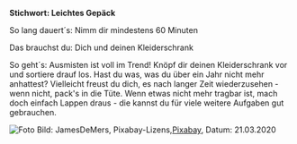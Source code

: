 **Stichwort: Leichtes Gepäck**

So lang dauert´s: Nimm dir mindestens 60 Minuten

Das brauchst du: Dich und deinen Kleiderschrank

So geht´s: Ausmisten ist voll im Trend! Knöpf dir deinen Kleiderschrank vor und sortiere drauf los. Hast du was, was du über ein Jahr nicht mehr anhattest? Vielleicht freust du dich, es nach langer Zeit wiederzusehen - wenn nicht, pack's in die Tüte. Wenn etwas nicht mehr tragbar ist, mach doch einfach Lappen draus - die kannst du für viele weitere Aufgaben gut gebrauchen.


![Foto](https://cdn.pixabay.com/photo/2012/07/29/21/42/dresses-53319_1280.jpg)
Bild: JamesDeMers, Pixabay-Lizens,[Pixabay](https://pixabay.com/de/photos/kleider-bekleidung-kleidung-53319/), Datum: 21.03.2020

